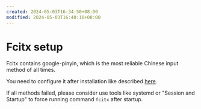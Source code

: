 ```yaml
---
created: 2024-05-03T16:34:50+08:00
modified: 2024-05-03T16:40:10+08:00
---
```


# Fcitx setup

Fcitx contains google-pinyin, which is the most reliable Chinese input method of all times.

You need to configure it after installation like described [here](https://christopher.sg/posts/manjaro-chinese-input-fcitx).

If all methods failed, please consider use tools like systemd or "Session and Startup" to force running command `fcitx` after startup.
